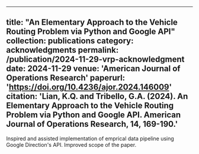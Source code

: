 
---
title: "An Elementary Approach to the Vehicle Routing Problem via Python and Google API"
collection: publications
category: acknowledgments
permalink: /publication/2024-11-29-vrp-acknowledgment
date: 2024-11-29
venue: 'American Journal of Operations Research'
paperurl: 'https://doi.org/10.4236/ajor.2024.146009'
citation: 'Lian, K.Q. and Tribello, G.A. (2024). An Elementary Approach to the Vehicle Routing Problem via Python and Google API. American Journal of Operations Research, 14, 169-190.'
---

Inspired and assisted implementation of emprical data pipeline using Google Direction's API. Improved scope of the paper. 



